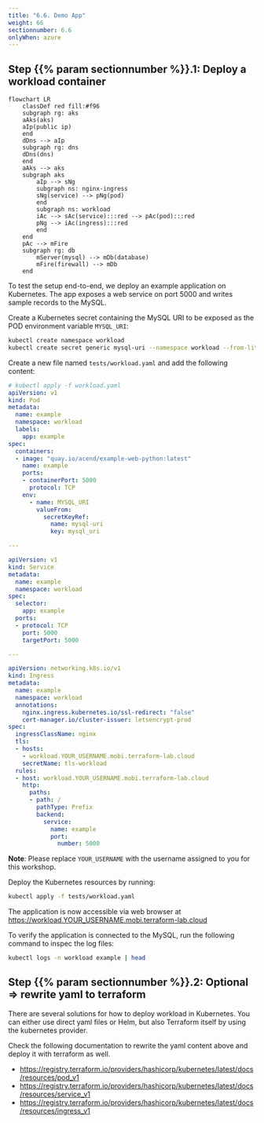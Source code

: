 ```yaml
---
title: "6.6. Demo App"
weight: 66
sectionnumber: 6.6
onlyWhen: azure
---
```



## Step {{% param sectionnumber %}}.1: Deploy a workload container

```mermaid
flowchart LR
    classDef red fill:#f96
    subgraph rg: aks
    aAks(aks)
    aIp(public ip)
    end
    dDns --> aIp
    subgraph rg: dns
    dDns(dns)
    end
    aAks --> aks
    subgraph aks
        aIp --> sNg
        subgraph ns: nginx-ingress
        sNg(service) --> pNg(pod)
        end
        subgraph ns: workload
        iAc --> sAc(service):::red --> pAc(pod):::red
        pNg --> iAc(ingress):::red
        end
    end
    pAc --> mFire
    subgraph rg: db
        mServer(mysql) --> mDb(database)
        mFire(firewall) --> mDb
    end
```

To test the setup end-to-end, we deploy an example application on Kubernetes. The app exposes a web service on port
5000 and writes sample records to the MySQL.

Create a Kubernetes secret containing the MySQL URI to be exposed as the POD environment variable `MYSQL_URI`:

```bash
kubectl create namespace workload
kubectl create secret generic mysql-uri --namespace workload --from-literal=mysql_uri=$(terraform output -raw mysql_uri)
```

Create a new file named `tests/workload.yaml` and add the following content:

```yaml
# kubectl apply -f workload.yaml
apiVersion: v1
kind: Pod
metadata:
  name: example
  namespace: workload
  labels:
    app: example
spec:
  containers:
  - image: "quay.io/acend/example-web-python:latest"
    name: example
    ports:
    - containerPort: 5000
      protocol: TCP
    env:
      - name: MYSQL_URI
        valueFrom:
          secretKeyRef:
            name: mysql-uri
            key: mysql_uri

---

apiVersion: v1
kind: Service
metadata:
  name: example
  namespace: workload
spec:
  selector:
    app: example
  ports:
  - protocol: TCP
    port: 5000
    targetPort: 5000

---

apiVersion: networking.k8s.io/v1
kind: Ingress
metadata:
  name: example
  namespace: workload
  annotations:
    nginx.ingress.kubernetes.io/ssl-redirect: "false"
    cert-manager.io/cluster-issuer: letsencrypt-prod
spec:
  ingressClassName: nginx
  tls:
  - hosts:
    - workload.YOUR_USERNAME.mobi.terraform-lab.cloud
    secretName: tls-workload
  rules:
  - host: workload.YOUR_USERNAME.mobi.terraform-lab.cloud
    http:
      paths:
      - path: /
        pathType: Prefix
        backend:
          service:
            name: example
            port:
              number: 5000
```

**Note**: Please replace `YOUR_USERNAME` with the username assigned to you for this workshop.

Deploy the Kubernetes resources by running:

```bash
kubectl apply -f tests/workload.yaml
```

The application is now accessible via web browser at https://workload.YOUR_USERNAME.mobi.terraform-lab.cloud

To verify the application is connected to the MySQL, run the following command to inspec the log files:
```bash
kubectl logs -n workload example | head
```


## Step {{% param sectionnumber %}}.2: Optional => rewrite yaml to terraform

There are several solutions for how to deploy workload in Kubernetes. You can either use direct yaml files or Helm, but also Terraform itself by using the kubernetes provider.

Check the following documentation to rewrite the yaml content above and deploy it with terraform as well.

* https://registry.terraform.io/providers/hashicorp/kubernetes/latest/docs/resources/pod_v1
* https://registry.terraform.io/providers/hashicorp/kubernetes/latest/docs/resources/service_v1
* https://registry.terraform.io/providers/hashicorp/kubernetes/latest/docs/resources/ingress_v1
